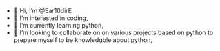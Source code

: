 - 👋 Hi, I’m @Ear10dirE
- 👀 I’m interested in coding,
- 🌱 I’m currently learning python,
- 💞️ I’m looking to collaborate on on various projects based on python to prepare myself to be knowledgble about python,

<!---
Ear10dirE/Ear10dirE is a ✨ special ✨ repository because its `README.md` (this file) appears on your GitHub profile.
You can click the Preview link to take a look at your changes.
--->

